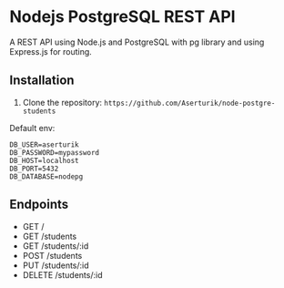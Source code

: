 # Nodejs PostgreSQL REST API

A REST API using Node.js and PostgreSQL with pg library and using Express.js for routing.

## Installation

1. Clone the repository: `https://github.com/Aserturik/node-postgre-students`

Default env:

```
DB_USER=aserturik
DB_PASSWORD=mypassword
DB_HOST=localhost
DB_PORT=5432
DB_DATABASE=nodepg
```

## Endpoints

- GET /
- GET /students
- GET /students/:id
- POST /students
- PUT /students/:id
- DELETE /students/:id
